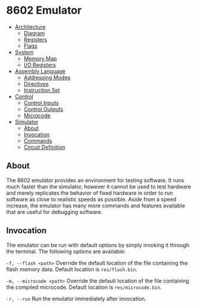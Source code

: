 # 8602 Emulator
- [Architecture](./arch.md)
	- [Diagram](./arch.md#diagram)
	- [Registers](./arch.md#registers)
	- [Flags](./arch.md#flags)
- [System](./system.md)
	- [Memory Map](./system.md#memory-map)
	- [I/O Registers](./system.md#io-registers)
- [Assembly Language](./assembly.md)
	- [Addressing Modes](./assembly.md#addressing-modes)
	- [Directives](./assembly.md#directives)
	- [Instruction Set](./assembly.md#instruction-set)
- [Control](./control.md)
	- [Control Inputs](./control.md#control-inputs)
	- [Control Outputs](./control.md#control-outputs)
	- [Microcode](./control.md#microcode)
- [Simulator](./simulator.md)
	- [About](./simulator.md#about)
	- [Invocation](./simulator.md#invocation)
	- [Commands](./simulator.md#commands)
	- [Circuit Definition](./simulator.md#circuit-definition)

<a name="about"></a>
## About
The 8602 emulator provides an environment for testing software. It runs much faster than the simulator, however it cannot be used to test hardware and merely replicates the behavior of fixed hardware in order to run software as close to realistic speeds as possible. Aside from a speed increase, the emulator has many more commands and features available that are useful for debugging software.

<a name="invocation"></a>
## Invocation
The emulator can be run with default options by simply invoking it through the terminal. The following options are available:

`-f, --flash <path>`
Override the default location of the file containing the flash memory data. Default location is `res/flash.bin`.

`-m, --microcode <path>`
Override the default location of the file containing the compiled microcode. Default location is `res/microcode.bin`.

`-r, --run`
Run the emulator immediately after invocation.